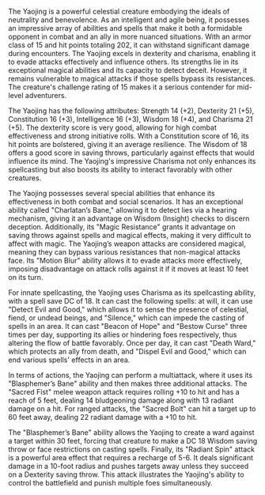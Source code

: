 The Yaojing is a powerful celestial creature embodying the ideals of neutrality and benevolence. As an intelligent and agile being, it possesses an impressive array of abilities and spells that make it both a formidable opponent in combat and an ally in more nuanced situations. With an armor class of 15 and hit points totaling 202, it can withstand significant damage during encounters. The Yaojing excels in dexterity and charisma, enabling it to evade attacks effectively and influence others. Its strengths lie in its exceptional magical abilities and its capacity to detect deceit. However, it remains vulnerable to magical attacks if those spells bypass its resistances. The creature's challenge rating of 15 makes it a serious contender for mid-level adventurers.

The Yaojing has the following attributes: Strength 14 (+2), Dexterity 21 (+5), Constitution 16 (+3), Intelligence 16 (+3), Wisdom 18 (+4), and Charisma 21 (+5). The dexterity score is very good, allowing for high combat effectiveness and strong initiative rolls. With a Constitution score of 16, its hit points are bolstered, giving it an average resilience. The Wisdom of 18 offers a good score in saving throws, particularly against effects that would influence its mind. The Yaojing's impressive Charisma not only enhances its spellcasting but also boosts its ability to interact favorably with other creatures. 

The Yaojing possesses several special abilities that enhance its effectiveness in both combat and social scenarios. It has an exceptional ability called "Charlatan’s Bane," allowing it to detect lies via a hearing mechanism, giving it an advantage on Wisdom (Insight) checks to discern deception. Additionally, its "Magic Resistance" grants it advantage on saving throws against spells and magical effects, making it very difficult to affect with magic. The Yaojing’s weapon attacks are considered magical, meaning they can bypass various resistances that non-magical attacks face. Its "Motion Blur" ability allows it to evade attacks more effectively, imposing disadvantage on attack rolls against it if it moves at least 10 feet on its turn. 

For innate spellcasting, the Yaojing uses Charisma as its spellcasting ability, with a spell save DC of 18. It can cast the following spells: at will, it can use "Detect Evil and Good," which allows it to sense the presence of celestial, fiend, or undead beings, and "Silence," which can impede the casting of spells in an area. It can cast "Beacon of Hope" and "Bestow Curse" three times per day, supporting its allies or hindering foes respectively, thus altering the flow of battle favorably. Once per day, it can cast "Death Ward," which protects an ally from death, and "Dispel Evil and Good," which can end various spells' effects in an area.

In terms of actions, the Yaojing can perform a multiattack, where it uses its "Blasphemer’s Bane" ability and then makes three additional attacks. The "Sacred Fist" melee weapon attack requires rolling +10 to hit and has a reach of 5 feet, dealing 14 bludgeoning damage along with 13 radiant damage on a hit. For ranged attacks, the "Sacred Bolt" can hit a target up to 60 feet away, dealing 22 radiant damage with a +10 to hit. 

The "Blasphemer’s Bane" ability allows the Yaojing to create a ward against a target within 30 feet, forcing that creature to make a DC 18 Wisdom saving throw or face restrictions on casting spells. Finally, its "Radiant Spin" attack is a powerful area effect that requires a recharge of 5-6. It deals significant damage in a 10-foot radius and pushes targets away unless they succeed on a Dexterity saving throw. This attack illustrates the Yaojing's ability to control the battlefield and punish multiple foes simultaneously.